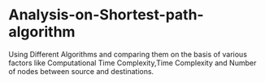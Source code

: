 # Analysis-on-Shortest-path-algorithm
Using Different Algorithms and comparing them on the basis of various factors like Computational Time Complexity,Time Complexity and Number of nodes between source and destinations.
